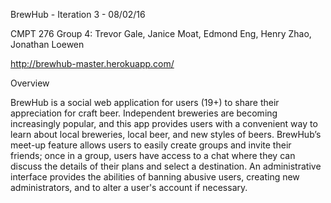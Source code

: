 BrewHub - Iteration 3 - 08/02/16

CMPT 276 Group 4: Trevor Gale, Janice Moat, Edmond Eng, Henry Zhao, Jonathan Loewen

http://brewhub-master.herokuapp.com/

Overview

BrewHub is a social web application for users (19+) to share their appreciation for craft beer. Independent breweries are becoming increasingly popular, and this app provides users with a convenient way to learn about local breweries, local beer, and new styles of beers.  BrewHub’s meet-up feature allows users to easily create groups and invite their friends; once in a group, users have access to a chat where they can discuss the details of their plans and select a destination. An administrative interface provides the abilities of banning abusive users, creating new administrators, and to alter a user's account if necessary.

